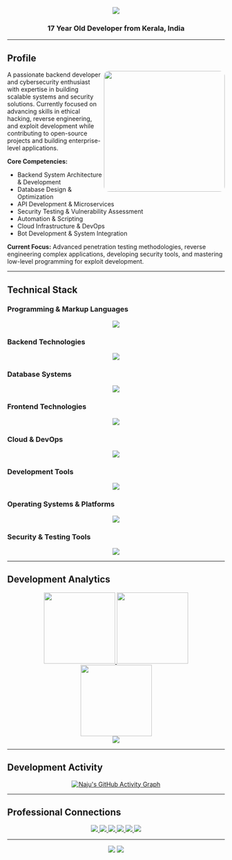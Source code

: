 <div align="center">
  
  <img src="https://capsule-render.vercel.app/api?type=wave&color=0:00D4FF,100:0080FF&height=160&section=header&text=Najwan&fontSize=42&fontColor=ffffff&fontAlignY=40&desc=Backend%20Developer%20%7C%20Security%20Enthusiast&descSize=18&descAlignY=70" />
  
  <h3>17 Year Old Developer from Kerala, India</h3>
  
</div>

---

## Profile

<img align="right" src="https://raw.githubusercontent.com/rahulbanerjee26/githubProfileReadmeGenerator/main/gifs/code.gif" width="280" style="border-radius: 12px;" />

A passionate backend developer and cybersecurity enthusiast with expertise in building scalable systems and security solutions. Currently focused on advancing skills in ethical hacking, reverse engineering, and exploit development while contributing to open-source projects and building enterprise-level applications.

**Core Competencies:**
- Backend System Architecture & Development
- Database Design & Optimization  
- API Development & Microservices
- Security Testing & Vulnerability Assessment
- Automation & Scripting
- Cloud Infrastructure & DevOps
- Bot Development & System Integration

**Current Focus:**
Advanced penetration testing methodologies, reverse engineering complex applications, developing security tools, and mastering low-level programming for exploit development.

---

## Technical Stack

### Programming & Markup Languages
<p align="center">
  <img src="https://skillicons.dev/icons?i=cpp,c,cs,java,rust,py,js,ts,php,go,ruby,swift,kotlin,dart,html,css,md" />
</p>

### Backend Technologies
<p align="center">
  <img src="https://skillicons.dev/icons?i=nodejs,express,nestjs,spring,django,flask,laravel,rails,fastapi,graphql,nginx,apache" />
</p>

### Database Systems
<p align="center">
  <img src="https://skillicons.dev/icons?i=mysql,postgres,sqlite,mongodb,redis,firebase,supabase,oracle,mariadb" />
</p>

### Frontend Technologies
<p align="center">
  <img src="https://skillicons.dev/icons?i=react,vue,angular,svelte,nextjs,nuxtjs,redux,jquery,bootstrap,tailwind,sass,webpack,vite" />
</p>

### Cloud & DevOps
<p align="center">
  <img src="https://skillicons.dev/icons?i=aws,gcp,azure,cloudflare,digitalocean,heroku,netlify,vercel,docker,kubernetes,githubactions,jenkins,terraform,ansible" />
</p>

### Development Tools
<p align="center">
  <img src="https://skillicons.dev/icons?i=git,github,gitlab,vscode,visualstudio,eclipse,androidstudio,intellij,pycharm,webstorm,postman,insomnia" />
</p>

### Operating Systems & Platforms
<p align="center">
  <img src="https://skillicons.dev/icons?i=linux,ubuntu,debian,arch,kali,windows" />
</p>

### Security & Testing Tools
<p align="center">
  <img src="https://skillicons.dev/icons?i=bash,powershell,regex,cmake,gradle,maven,npm,yarn,postgresql,mongodb,redis" />
</p>


</p>

---

## Development Analytics

<div align="center">
  
  <a href="https://github.com/najuaircrack">
    <img height="165" src="https://github-readme-stats.vercel.app/api?username=najuaircrack&show_icons=true&theme=tokyonight&count_private=true&include_all_commits=true&border_radius=12&hide_border=true&show=reviews,discussions_started,discussions_answered" />
    <img height="165" src="https://github-readme-stats.vercel.app/api/top-langs/?username=najuaircrack&layout=compact&theme=tokyonight&border_radius=12&hide_border=true&langs_count=8" />
  </a>
  
  <br />
  
  <img height="165" src="https://github-readme-streak-stats.herokuapp.com/?user=najuaircrack&theme=tokyonight&border_radius=12&hide_border=true" />
  
  <br />
  
  <img src="https://github-profile-trophy.vercel.app/?username=najuaircrack&theme=onedark&no-frame=true&row=2&column=4" />

</div>

---

## Development Activity

<div align="center">
  
  [![Naju's GitHub Activity Graph](https://github-readme-activity-graph.vercel.app/graph?username=najuaircrack&theme=react-dark&bg_color=1a1b27&hide_border=true&area=true&custom_title=Monthly%20Development%20Activity)](https://github.com/najuaircrack)
  
</div>

---

## Professional Connections

<div align="center">
  
  <a href="https://naju.me" target="_blank">
    <img src="https://img.shields.io/badge/Portfolio-000000?style=for-the-badge&logo=About.me&logoColor=white" />
  </a>
  <a href="mailto:kcnajwan7@gmail.com" target="_blank">
    <img src="https://img.shields.io/badge/Email-D14836?style=for-the-badge&logo=gmail&logoColor=white" />
  </a>
  <a href="https://linkedin.com/in/yourprofile" target="_blank">
    <img src="https://img.shields.io/badge/LinkedIn-0A66C2?style=for-the-badge&logo=linkedin&logoColor=white" />
  </a>
  <a href="https://discord.com/users/yourid" target="_blank">
    <img src="https://img.shields.io/badge/Discord-5865F2?style=for-the-badge&logo=discord&logoColor=white" />
  </a>
  <a href="https://twitter.com/yourprofile" target="_blank">
    <img src="https://img.shields.io/badge/Twitter-1DA1F2?style=for-the-badge&logo=twitter&logoColor=white" />
  </a>
  <a href="https://stackoverflow.com/users/yourid" target="_blank">
    <img src="https://img.shields.io/badge/Stack_Overflow-FE7A16?style=for-the-badge&logo=stack-overflow&logoColor=white" />
  </a>
  
</div>

---

<div align="center">
  
  <img src="https://capsule-render.vercel.app/api?type=wave&color=0:0080FF,100:00D4FF&height=120&section=footer" />
  
  <img src="https://komarev.com/ghpvc/?username=najuaircrack&color=0080FF&style=for-the-badge&label=VISITORS" />
  
</div>
